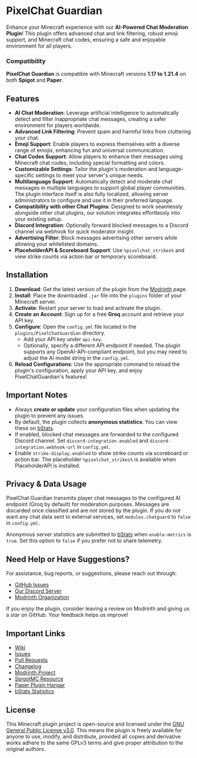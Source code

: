 # PixelChat Guardian

Enhance your Minecraft experience with our **AI-Powered Chat Moderation Plugin**! This plugin offers advanced chat and
link filtering, robust emoji support, and Minecraft chat codes, ensuring a safe and enjoyable environment for all
players.

### Compatibility

**PixelChat Guardian** is compatible with Minecraft versions **1.17 to 1.21.4** on both **Spigot** and **Paper**.

## Features

- **AI Chat Moderation**: Leverage artificial intelligence to automatically detect and filter inappropriate chat
  messages, creating a safer environment for players worldwide.
- **Advanced Link Filtering**: Prevent spam and harmful links from cluttering your chat.
- **Emoji Support**: Enable players to express themselves with a diverse range of emojis, enhancing fun and universal
  communication.
- **Chat Codes Support**: Allow players to enhance their messages using Minecraft chat codes, including special
  formatting and colors.
- **Customizable Settings**: Tailor the plugin's moderation and language-specific settings to meet your server's unique
  needs.
- **Multilanguage Support**: Automatically detect and moderate chat messages in multiple languages to support global
  player communities. The plugin interface itself is also fully localized, allowing server administrators to configure
  and use it in their preferred language.
- **Compatibility with other Chat Plugins**: Designed to work seamlessly alongside other chat plugins, our solution
  integrates effortlessly into your existing setup.
- **Discord Integration**: Optionally forward blocked messages to a Discord channel via webhook for quick moderator insight.
- **Advertising Filter**: Block messages advertising other servers while allowing your whitelisted domains.
- **PlaceholderAPI & Scoreboard Support**: Use `%pixelchat_strikes%` and view strike counts via action bar or temporary scoreboard.

## Installation

1. **Download**: Get the latest version of the plugin from
   the [Modrinth](https://modrinth.com/plugin/pixelchatguardian/) page.
2. **Install**: Place the downloaded `.jar` file into the `plugins` folder of your Minecraft server.
3. **Activate**: Restart your server to load and activate the plugin.
4. **Create an Account**: Sign up for a free **Groq** account and retrieve your API key.
5. **Configure**: Open the `config.yml` file located in the `plugins/PixelChatGuardian` directory.
    - Add your API key under `api-key`.
    - Optionally, specify a different API endpoint if needed. The plugin supports any OpenAI-API-compliant endpoint,
      but you may need to adjust the AI model string in the `config.yml`.
6. **Reload Configurations**: Use the appropriate command to reload the plugin's configuration, apply your API key, and
   enjoy PixelChatGuardian's features!

## Important Notes

- Always **create or update** your configuration files when updating the plugin to prevent any issues.
- By default, the plugin collects **anonymous statistics**. You can view these
  on [bStats](https://www.bstats.org/plugin/bukkit/PixelChat%20Guardian/23371).
- If enabled, blocked chat messages are forwarded to the configured Discord channel. Set `discord-integration.enabled` and `discord-integration.webhook-url` in `config.yml`.
- Enable `strike-display.enabled` to show strike counts via scoreboard or action bar. The placeholder `%pixelchat_strikes%` is available when PlaceholderAPI is installed.

## Privacy & Data Usage

PixelChat Guardian transmits player chat messages to the configured AI endpoint (Groq by default) for moderation purposes. Messages are discarded once classified and are not stored by the plugin. If you do not want any chat data sent to external services, set `modules.chatguard` to `false` in `config.yml`.

Anonymous server statistics are submitted to [bStats](https://www.bstats.org) when `enable-metrics` is `true`. Set this option to `false` if you prefer not to share telemetry.

## Need Help or Have Suggestions?

For assistance, bug reports, or suggestions, please reach out through:

- [GitHub Issues](https://github.com/PixelMindMC/PixelChatGuardian/issues)
- [Our Discord Server](https://discord.gg/hyGpwCp3zq)
- [Modrinth Organization](https://modrinth.com/organization/pixelmindmc)

If you enjoy the plugin, consider leaving a review on Modrinth and giving us a star on GitHub. Your feedback helps us
improve!

## Important Links

- [Wiki](https://github.com/PixelMindMC/PixelChatGuardian/wiki)
- [Issues](https://github.com/PixelMindMC/PixelChatGuardian/issues)
- [Pull Requests](https://github.com/PixelMindMC/PixelChatGuardian/pulls)
- [Changelog](https://github.com/PixelMindMC/PixelChatGuardian/blob/master/CHANGELOG.md)
- [Modrinth Project](https://modrinth.com/plugin/pixelchatguardian/)
- [SpigotMC Resource](https://www.spigotmc.org/resources/pixelchat-guardian.120146/)
- [Paper Plugin Hangar](https://hangar.papermc.io/PixelMindMC/PixelChat_Guardian)
- [bStats Statistics](https://www.bstats.org/plugin/bukkit/PixelChat%20Guardian/23371)

## License

This Minecraft plugin project is open-source and licensed under
the [GNU General Public License v3.0](https://github.com/PixelMindMC/PixelChatGuardian/blob/master/LICENSE). This means
the plugin is freely available for anyone to use, modify, and distribute, provided all copies and derivative works
adhere to the same GPLv3 terms and give proper attribution to the original authors.